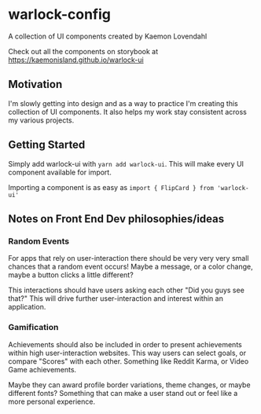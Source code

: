 # warlock-config

A collection of UI components created by Kaemon Lovendahl

Check out all the components on storybook at https://kaemonisland.github.io/warlock-ui

## Motivation

I'm slowly getting into design and as a way to practice I'm creating this collection of UI components. It also helps my work stay consistent across my various projects.

## Getting Started

Simply add warlock-ui with `yarn add warlock-ui`. This will make every UI component available for import.

Importing a component is as easy as `import { FlipCard } from 'warlock-ui'`


## Notes on Front End Dev philosophies/ideas

### Random Events

For apps that rely on user-interaction there should be very very very small chances that a random event occurs! Maybe a message, or a color change, maybe a button clicks a little different?

This interactions should have users asking each other "Did you guys see that?" This will drive further user-interaction and interest within an application.

### Gamification

Achievements should also be included in order to present achievements within high user-interaction websites. This way users can select goals, or compare "Scores" with each other. Something like Reddit Karma, or Video Game achievements.

Maybe they can award profile border variations, theme changes, or maybe different fonts? Something that can make a user stand out or feel like a more personal experience.
